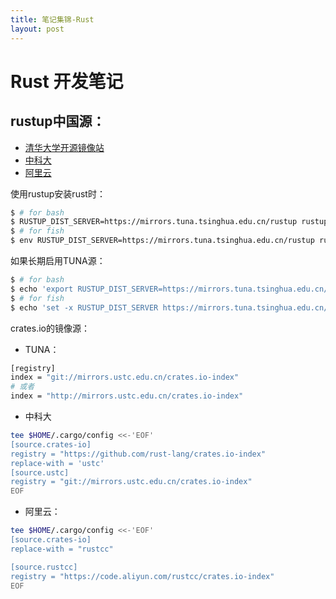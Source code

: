 ```yaml
---
title: 笔记集锦-Rust 
layout: post 
---
```

# Rust 开发笔记

## rustup中国源：
- [清华大学开源镜像站 ](tuna.tsinghua.edu.cn)
- [中科大](mirrors.ustc.edu.cn)
- [阿里云](mirrors.aliyun.com)

使用rustup安装rust时：
```sh
$ # for bash
$ RUSTUP_DIST_SERVER=https://mirrors.tuna.tsinghua.edu.cn/rustup rustup install stable # for stable
$ # for fish
$ env RUSTUP_DIST_SERVER=https://mirrors.tuna.tsinghua.edu.cn/rustup rustup install stable # for stable
```

如果长期启用TUNA源：
```sh
$ # for bash
$ echo 'export RUSTUP_DIST_SERVER=https://mirrors.tuna.tsinghua.edu.cn/rustup' >> ~/.bash_profile
$ # for fish
$ echo 'set -x RUSTUP_DIST_SERVER https://mirrors.tuna.tsinghua.edu.cn/rustup' >> ~/.config/fish/config.fish
```

crates.io的镜像源：
- TUNA： 
```sh
[registry]
index = "git://mirrors.ustc.edu.cn/crates.io-index"
# 或者
index = "http://mirrors.ustc.edu.cn/crates.io-index"
```
- 中科大

```sh
tee $HOME/.cargo/config <<-'EOF'
[source.crates-io]
registry = "https://github.com/rust-lang/crates.io-index"
replace-with = 'ustc'
[source.ustc]
registry = "git://mirrors.ustc.edu.cn/crates.io-index"
EOF
```

- 阿里云：

```sh
tee $HOME/.cargo/config <<-'EOF'
[source.crates-io]
replace-with = "rustcc"

[source.rustcc]
registry = "https://code.aliyun.com/rustcc/crates.io-index"
EOF
```
